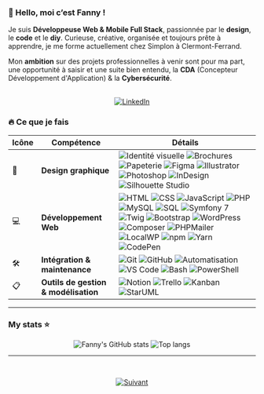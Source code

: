 ### 👋 Hello, moi c’est Fanny !

Je suis **Développeuse Web & Mobile Full Stack**, passionnée par le **design**, le **code** et le **diy**. Curieuse, créative, organisée et toujours prête à apprendre, je me forme actuellement chez Simplon à Clermont-Ferrand.

Mon **ambition** sur des projets professionnelles à venir sont pour ma part, une opportunité à saisir et une suite bien entendu, la **CDA** (Concepteur Développement d'Application) & la **Cybersécurité**.
<br><br>

<p align="center">
  <a href="https://www.linkedin.com/in/fannysaez">
    <img src="https://img.shields.io/badge/LinkedIn-0077B5?style=for-the-badge&logo=linkedin&logoColor=white" alt="LinkedIn" />
  </a>
</p>

### 🔥 Ce que je fais

| Icône | Compétence                     | Détails                                                                 |
|-------|--------------------------------|-------------------------------------------------------------------------|
| 🎨    | **Design graphique**           | ![Identité visuelle](https://img.shields.io/badge/Identité%20visuelle-Design-orange) ![Brochures](https://img.shields.io/badge/Brochures-Print-blue) ![Papeterie](https://img.shields.io/badge/Papeterie%20personnalisée-Création-lightgrey) ![Figma](https://img.shields.io/badge/Figma-Prototype-red) ![Illustrator](https://img.shields.io/badge/Illustrator-Design-orange) ![Photoshop](https://img.shields.io/badge/Photoshop-Image-31A8FF) ![InDesign](https://img.shields.io/badge/InDesign-Print-magenta) ![Silhouette Studio](https://img.shields.io/badge/Silhouette%20Studio-Création-7DA7D9) |
| 💻    | **Développement Web**          | ![HTML](https://img.shields.io/badge/HTML-5-orange) ![CSS](https://img.shields.io/badge/CSS-3-blue) ![JavaScript](https://img.shields.io/badge/JavaScript-ES6-yellow) ![PHP](https://img.shields.io/badge/PHP-8.3-blueviolet) ![MySQL](https://img.shields.io/badge/MySQL-Database-lightblue) ![SQL](https://img.shields.io/badge/SQL-Database-orange) ![Symfony 7](https://img.shields.io/badge/Symfony-7-black) ![Twig](https://img.shields.io/badge/Twig-Template-brightgreen) ![Bootstrap](https://img.shields.io/badge/Bootstrap-5-purple) ![WordPress](https://img.shields.io/badge/WordPress-CMS-21759B) ![Composer](https://img.shields.io/badge/Composer-Dépendances-885630) ![PHPMailer](https://img.shields.io/badge/PHPMailer-Emailing-critical) ![LocalWP](https://img.shields.io/badge/LocalWP-Dev%20Env%20local-blue) ![npm](https://img.shields.io/badge/npm-Package-red) ![Yarn](https://img.shields.io/badge/Yarn-Dependency-blue) ![CodePen](https://img.shields.io/badge/CodePen-Playground-black) |
| 🛠️    | **Intégration & maintenance** | ![Git](https://img.shields.io/badge/Git-Version%20control-orange) ![GitHub](https://img.shields.io/badge/GitHub-Repo-black) ![Automatisation](https://img.shields.io/badge/Tâches-Automatisation-success) ![VS Code](https://img.shields.io/badge/VS%20Code-Editor-007ACC) ![Bash](https://img.shields.io/badge/Bash-Terminal-4EAA25) ![PowerShell](https://img.shields.io/badge/PowerShell-Terminal-012456) |
| 📋    | **Outils de gestion & modélisation** | ![Notion](https://img.shields.io/badge/Notion-Docs-black) ![Trello](https://img.shields.io/badge/Trello-Board-0079BF) ![Kanban](https://img.shields.io/badge/Kanban-Workflow-yellowgreen) ![StarUML](https://img.shields.io/badge/StarUML-Modélisation-blue) |

---

### My stats ⭐

<p align="center">
  <img alt="Fanny's GitHub stats" src="https://github-readme-stats.vercel.app/api?username=fannysaez&show_icons=true&theme=transparent"/>
  <img alt="Top langs" src="https://github-readme-stats.vercel.app/api/top-langs/?username=fannysaez&layout=compact&langs_count=8"/>
</p>

---
<br>
<p align="center">
  <a href="profile/projets-et-realisations.md">
    <img src="https://img.shields.io/badge/Suivant-4CAF50?style=for-the-badge&logoColor=white" alt="Suivant" />
  </a>
</p>
